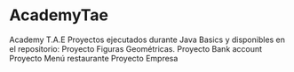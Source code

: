 # AcademyTae
Academy T.A.E
Proyectos ejecutados durante Java Basics y disponibles en el repositorio:
Proyecto Figuras Geométricas.
Proyecto Bank account
Proyecto Menú restaurante
Proyecto Empresa
